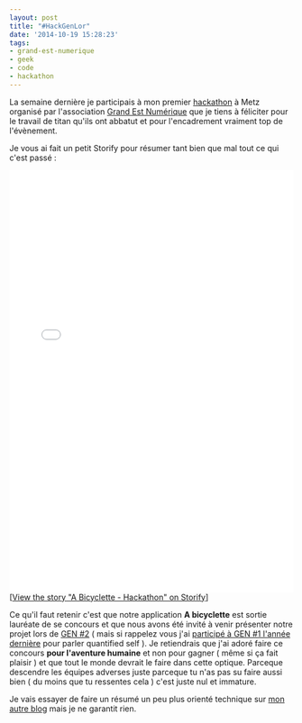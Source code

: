 ```yaml
---
layout: post
title: "#HackGenLor"
date: '2014-10-19 15:28:23'
tags:
- grand-est-numerique
- geek
- code
- hackathon
---
```


La semaine dernière je participais à mon premier [hackathon](https://fr.wikipedia.org/wiki/Hackathon) à Metz organisé par l'association [Grand Est Numérique](http://grandestnumerique.org) que je tiens à féliciter pour le travail de titan qu'ils ont abbatut et pour l'encadrement vraiment top de l'évènement.

Je vous ai fait un petit Storify pour résumer tant bien que mal tout ce qui c'est passé :
<div class="storify"><iframe src="//storify.com/thibaultmilan/a-bicyclette/embed" width="100%" height=750 frameborder=no allowtransparency=true></iframe><script src="//storify.com/thibaultmilan/a-bicyclette.js"></script><noscript>[<a href="//storify.com/thibaultmilan/a-bicyclette" target="_blank">View the story "A Bicyclette - Hackathon" on Storify</a>]</noscript></div>

Ce qu'il faut retenir c'est que notre application **A bicyclette** est sortie lauréate de se concours et que nous avons été invité à venir présenter notre projet lors de [GEN #2](http://grandestnumerique.org/gen2) ( mais si rappelez vous j'ai [participé à GEN #1 l'année dernière](http://thibaultmilan.com/blog/2013/10/10/gen-1/) pour parler quantified self ). Je retiendrais que j'ai adoré faire ce concours **pour l'aventure humaine** et non pour gagner ( même si ça fait plaisir ) et que tout le monde devrait le faire dans cette optique. Parceque descendre les équipes adverses juste parceque tu n'as pas su faire aussi bien ( du moins que tu ressentes cela ) c'est juste nul et immature.

Je vais essayer de faire un résumé un peu plus orienté technique sur [mon autre blog](http://thibaultmilan.com/blog/) mais je ne garantit rien.